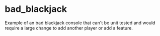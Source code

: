 # bad_blackjack
Example of an bad blackjack console that can't be unit tested and would require a large change to add another player or add a feature.
